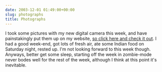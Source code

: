 ```yaml
---
date: 2003-12-01 01:49:00+00:00
slug: photographs
title: Photographs
---
```


I took some pictures with my new digital camera this week, and have painstakingly put them up on my website, [so click here and check it out](http://www.wordbit.freehostia.com/geocities/photo6.html). I had a good week-end, got lots of fresh air, ate some Indian food on Saturday night, rested up. I'm not looking forward to this week though. Anyways, better get some sleep, starting off the week in zombie-mode never bodes well for the rest of the week, although I think at this point it's inevitable.
